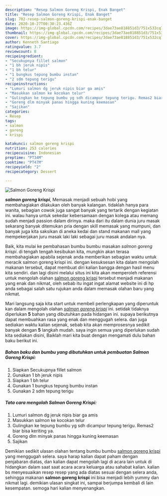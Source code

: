 ```yaml
---
description: "Resep Salmon Goreng Krispi, Enak Banget"
title: "Resep Salmon Goreng Krispi, Enak Banget"
slug: 702-resep-salmon-goreng-krispi-enak-banget
date: 2020-10-27T00:30:23.436Z
image: https://img-global.cpcdn.com/recipes/3dae73ae818851d3/751x532cq70/salmon-goreng-krispi-foto-resep-utama.jpg
thumbnail: https://img-global.cpcdn.com/recipes/3dae73ae818851d3/751x532cq70/salmon-goreng-krispi-foto-resep-utama.jpg
cover: https://img-global.cpcdn.com/recipes/3dae73ae818851d3/751x532cq70/salmon-goreng-krispi-foto-resep-utama.jpg
author: Kenneth Santiago
ratingvalue: 3.7
reviewcount: 8
recipeingredient:
- "Secukupnya fillet salmon"
- "1 bh jeruk nipis"
- "1 bh telur"
- "1 bungkus tepung bumbu instan"
- "2 sdm tepung terigu"
recipeinstructions:
- "Lumuri salmon dg jeruk nipis biar ga amis"
- "Masukkan salmon ke kocokan telur"
- "Gulingkan ke tepung bumbu yg sdh dicampur tepung terigu. Remas2 biar bisa keriting ya."
- "Goreng dlm minyak panas hingga kuning keemasan"
- "Sajikan"
categories:
- Resep
tags:
- salmon
- goreng
- krispi

katakunci: salmon goreng krispi 
nutrition: 253 calories
recipecuisine: Indonesian
preptime: "PT34M"
cooktime: "PT47M"
recipeyield: "2"
recipecategory: Dessert

---
```



![Salmon Goreng Krispi](https://img-global.cpcdn.com/recipes/3dae73ae818851d3/751x532cq70/salmon-goreng-krispi-foto-resep-utama.jpg)

<b><i>salmon goreng krispi</i></b>, Memasak menjadi sebuah hobi yang membahagiakan dilakukan oleh banyak kalangan. tidaklah hanya para wanita, sebagian cowok juga sangat banyak yang tertarik dengan kegiatan ini. walau hanya untuk sekedar kebersamaan dengan kolega atau memang sudah menjadi passion dalam dirinya. maka dari itu dalam dunia juru masak sekarang banyak ditemukan pria dengan skill memasak yang mumpuni, dan banyak juga kita saksikan di aneka kedai dan stand makanan mall yang mempekerjakan juru masak laki laki sebagai juru masak andalan nya.

Baik, kita mulai ke pembahasan bumbu bumbu masakan <i>salmon goreng krispi</i>. di tengah tengah kesibukan kita, mungkin akan terasa membahagiakan apabila sejenak anda memberikan sebagian waktu untuk meracik salmon goreng krispi ini. dengan kesuksesan kita dalam mengolah makanan tersebut, dapat membuat diri kalian bangga dengan hasil menu kita sendiri. dan lagi disini melalui situs ini kita akan memperoleh referensi untuk mengolah olahan <u>salmon goreng krispi</u> tersebut menjadi makanan yang enak dan nikmat, oleh sebab itu ingat ingat alamat website ini di hp anda sebagai salah satu rujukan anda dalam memasak olahan baru yang nikmat.




Mari langsung saja kita start untuk membeli perlengkapan yang diperuntuk kan dalam mengolah olahan <u><i>salmon goreng krispi</i></u> ini. setidak tidaknya diperlukan <b>5</b> bahan yang dibutuhkan pada hidangan ini. supaya berikutnya dapat membuahkan rasa yang enak dan menggugah selera. dan juga sediakan waktu kalian sejenak, sebab kita akan memprosesnya sedikit banyak dengan <b>5</b> langkah mudah. saya ingin semua yang diperlukan sudah kita sediakan disini, Baiklah mari kita buat dengan mengamati dulu bahan baku berikut ini.

<!--inarticleads1-->

##### Bahan baku dan bumbu yang dibutuhkan untuk pembuatan Salmon Goreng Krispi:

1. Siapkan Secukupnya fillet salmon
1. Gunakan 1 bh jeruk nipis
1. Siapkan 1 bh telur
1. Gunakan 1 bungkus tepung bumbu instan
1. Gunakan 2 sdm tepung terigu




<!--inarticleads2-->

##### Tata cara mengolah Salmon Goreng Krispi:

1. Lumuri salmon dg jeruk nipis biar ga amis
1. Masukkan salmon ke kocokan telur
1. Gulingkan ke tepung bumbu yg sdh dicampur tepung terigu. Remas2 biar bisa keriting ya.
1. Goreng dlm minyak panas hingga kuning keemasan
1. Sajikan




Demikian sedikit ulasan olahan tentang bumbu bumbu <u>salmon goreng krispi</u> yang menggugah selera. saya harap kalian dapat paham dengan penjabaran diatas, dan kalian dapat mengolah lagi di acara lain untuk di hidangkan dalam saat saat acara acara keluarga atau sahabat kalian. kalian bs menyesuaikan resep resep yang ada diatas sesuai dengan selera anda, sehingga makanan <b>salmon goreng krispi</b> ini bisa menjadi lebih yummy dan nikmat lagi. demikian ulasan singkat ini, sampai berjumpa kembali di lain kesempatan. semoga hari kalian menyenangkan.
